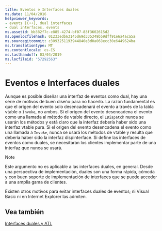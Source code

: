```yaml
---
title: Eventos e Interfaces duales
ms.date: 11/04/2016
helpviewer_keywords:
- events [C++], dual interfaces
- dual interfaces, events
ms.assetid: bb382f7c-e885-4274-bf07-83f3602615d2
ms.openlocfilehash: 01233edb63145d69d335349bb9dff91e6a4aca5a
ms.sourcegitcommit: c3093251193944840e3d0a068ecc30e6449624ba
ms.translationtype: MT
ms.contentlocale: es-ES
ms.lasthandoff: 03/04/2019
ms.locfileid: "57292563"
---
```

# <a name="dual-interfaces-and-events"></a>Eventos e Interfaces duales

Aunque es posible diseñar una interfaz de eventos como dual, hay una serie de motivos de buen diseño para no hacerlo. La razón fundamental es que el origen del evento solo desencadenará el evento a través de la tabla vtable o `Invoke`, no ambos. Si el origen del evento desencadena el evento como una llamada al método de vtable directo, el `IDispatch` nunca se usarán los métodos y está claro que la interfaz debería haber sido una interfaz vtable pura. Si el origen del evento desencadena el evento como una llamada a `Invoke`, nunca se usará los métodos de vtable y resulta que debería haber sido la interfaz dispinterface. Si define las interfaces de eventos como duales, se necesitarán los clientes implementar parte de una interfaz que nunca se usará.

> [!NOTE]
>  Este argumento no es aplicable a las interfaces duales, en general. Desde una perspectiva de implementación, duales son una forma rápida, cómoda y con buen soporte de implementación de interfaces que se puede acceder a una amplia gama de clientes.

Existen otros motivos para evitar interfaces duales de eventos; ni Visual Basic ni en Internet Explorer las admiten.

## <a name="see-also"></a>Vea también

[Interfaces duales y ATL](../atl/dual-interfaces-and-atl.md)
